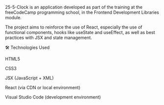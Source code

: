 25-5-Clock is an application developed as part of the training at the freeCodeCamp programming school, in the Frontend Development Libraries module.

The project aims to reinforce the use of React, especially the use of functional components, hooks like useState and useEffect, as well as best practices with JSX and state management.

🛠 Technologies Used

HTML5

CSS3

JSX (JavaScript + XML)

React (via CDN or local environment)

Visual Studio Code (development environment)
